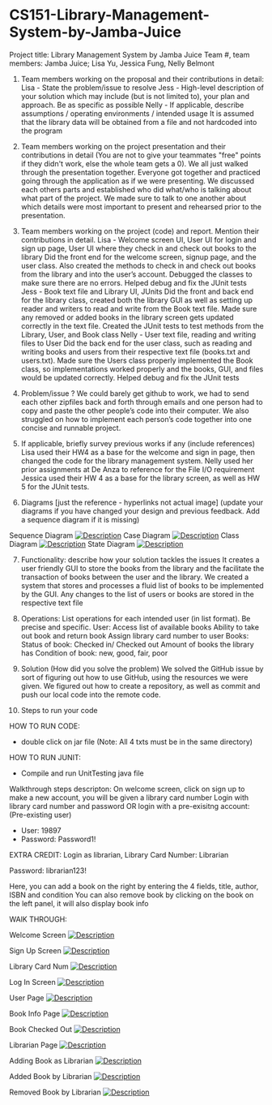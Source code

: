 # CS151-Library-Management-System-by-Jamba-Juice

Project title: Library Management System by Jamba Juice
Team #, team members: Jamba Juice; Lisa Yu, Jessica Fung, Nelly Belmont


1. Team members working on the proposal and their contributions in detail:
Lisa -  State the problem/issue to resolve
Jess - High-level description of your solution which may include (but is not limited to), your plan and approach. Be as specific as possible
Nelly -  If applicable, describe assumptions / operating environments / intended usage It is assumed that the library data will be obtained from a file and not hardcoded into the program


2. Team members working on the project presentation and their contributions in detail (You are not to give your teammates "free" points if they didn't work, else the whole team gets a 0).
We all just walked through the presentation together. Everyone got together and practiced going through the application as if we were presenting. We discussed each others parts and established who did what/who is talking about what part of the project. We made sure to talk to one another about which details were most important to present and rehearsed prior to the presentation.


3. Team members working on the project (code) and report. Mention their contributions in detail.
Lisa - Welcome screen UI, User UI for login and sign up page, User UI where they check in and check out books to the library
Did the front end for the welcome screen, signup page, and the user class. Also created the methods to check in and check out books from the library and into the user’s account. Debugged the classes to make sure there are no errors. Helped debug and fix the JUnit tests
Jess - Book text file and Library UI, JUnits
Did the front and back end for the library class, created both the library GUI as well as setting up reader and writers to read and write from the Book text file. Made sure any removed or added books in the library screen gets updated correctly in the text file. Created the JUnit tests to test methods from the Library, User, and Book class
Nelly - User text file, reading and writing files to User
Did the back end for the user class, such as reading and writing books and users from their respective text file (books.txt and users.txt). Made sure the Users class properly implemented the Book class, so implementations worked properly and the books, GUI, and files would be updated correctly. Helped debug and fix the JUnit tests


4. Problem/issue ?
We could barely get github to work, we had to send each other zipfiles back and forth through emails and one person had to copy and paste the other people’s code into their computer. We also struggled on how to implement each person’s code together into one concise and runnable project.


5. If applicable, briefly survey previous works if any (include references)
Lisa used their HW4 as a base for the welcome and sign in page, then changed the code for the library management system.
Nelly used her prior assignments at De Anza to reference for the File I/O requirement
Jessica used their HW 4 as a base for the library screen, as well as HW 5 for the JUnit tests.

6. Diagrams [just the reference - hyperlinks not actual image] (update your diagrams if you have changed your design and previous feedback. Add a sequence diagram if it is missing)

Sequence Diagram
<a href="SequenceDiagram"><img src="Lisa - SequenceDiagram.png" alt="Description"></a>
Case Diagram
<a href="CaseDigram"><img src="Lisa - CaseDigram.png" alt="Description"></a>
Class Diagram
<a href="ClassDiagram"><img src="Nelly-ClassDiagram.jpg" alt="Description"></a>
State Diagram
<a href="StateDiagram"><img src="Jessica - State Diagram.png" alt="Description"></a>

7. Functionality: describe how your solution tackles the issues
It creates a user friendly GUI to store the books from the library and the facilitate the transaction of books between the user and the library.
We created a system that stores and processes a fluid list of books to be implemented by the GUI.
Any changes to the list of users or books are stored in the respective text file

8. Operations: List operations for each intended user (in list format).  Be precise and specific.
	User:
Access list of available books
Ability to take out book and return book
Assign library card number to user
	Books:
Status of book: Checked in/ Checked out
Amount of books the library has
Condition of book: new, good, fair, poor


9. Solution (How did you solve the problem)
We solved the GitHub issue by sort of figuring out how to use GitHub, using the resources we were given.
We figured out how to create a repository, as well as commit and push our local code into the remote code.

10. Steps to run your code

HOW TO RUN CODE:
- double click on jar file
(Note: All 4 txts must be in the same directory)

HOW TO RUN JUNIT:
- Compile and run UnitTesting java file


Walkthrough steps descripton:
On welcome screen, click on sign up to make a new account, you will be given a library card number
Login with library card number and password
OR login with a pre-exisitng account:
(Pre-existing user)
- User: 19897
- Password: Password1!

EXTRA CREDIT: Login as librarian,
Library Card Number: Librarian

Password: librarian123!

Here, you can add a book on the right by entering the 4 fields, title, author, ISBN and condition
You can also remove book by clicking on the book on the left panel, it will also display book info

WAlK THROUGH:

Welcome Screen
<a href="WelcomeScreen"><img src="WelcomeScreen.png" alt="Description"></a>

Sign Up Screen
<a href="SignUpScreen"><img src="SignUpPage.png" alt="Description"></a>

Library Card Num
<a href="LibrarianCardNum"><img src="LibraryCardNum.png" alt="Description"></a>

Log In Screen
<a href="LogInPage"><img src="LoginPage.png" alt="Description"></a>

User Page
<a href="UserPage"><img src="UserPage.png" alt="Description"></a>

Book Info Page
<a href="BookInfoPage"><img src="BookInfoPage.png" alt="Description"></a>

Book Checked Out
<a href="BookCheckedOut"><img src="BookCheckedOut.png" alt="Description"></a>

Librarian Page
<a href="Librarian"><img src="LibrarianPage.png" alt="Description"></a>

Adding Book as Librarian
<a href="AddingBook"><img src="AddingBook.png" alt="Description"></a>

Added Book by Librarian
<a href="BookAdded"><img src="BookAdded.png" alt="Description"></a>

Removed Book by Librarian
<a href="BooksRemoved"><img src="RemovedBooks.png" alt="Description"></a>








